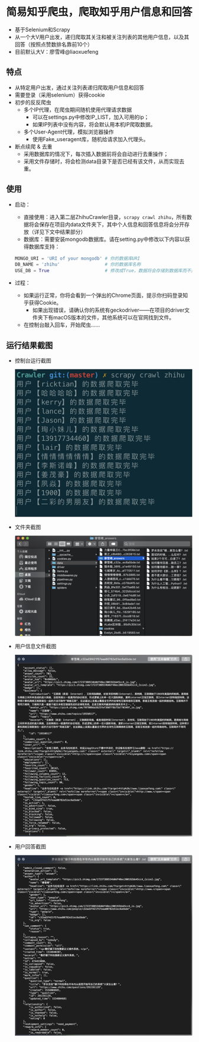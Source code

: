 # 简易知乎爬虫，爬取知乎用户信息和回答

- 基于Selenium和Scrapy
- 从一个大V用户出发，递归爬取其关注和被关注列表的其他用户信息，以及其回答（按照点赞数排名靠前10个）
- 目前默认大V：廖雪峰@liaoxuefeng

## 特点

- 从特定用户出发，通过关注列表递归爬取用户信息和回答
- 需要登录（采用selenium）获得cookie
- 初步的反反爬虫
  - 多个IP代理，在爬虫期间随机使用代理请求数据
    - 可以在settings.py中修改IP_LIST，加入可用的ip；
    - 如果IP列表中没有内容，将会默认用本机IP爬取数据。
  - 多个User-Agent代理，模拟浏览器操作
    - 使用Fake_useragent库，随机给请求加入代理头。
- 断点续爬 & 去重
  - 采用数据库的情况下，每次插入数据前将会自动进行去重操作；
  - 采用文件存储时，将会检测data目录下是否已经有该文件，从而实现去重。

## 使用

- 启动：

  - 直接使用：进入第二层ZhihuCrawler目录，`scrapy crawl zhihu`，所有数据将会保存在项目内data文件夹下，其中个人信息和回答信息将会分开存放（详见下文中结果部分）
  - 数据库：需要安装mongodb数据库。请在setting.py中修改以下内容以获得数据库支持：

  ```python
  MONGO_URI = 'URI of your mongodb'	# 你的数据库URI
  DB_NAME = 'zhihu'					# 你的数据库名称
  USE_DB = True						# 修改成True，数据将会存储到数据库而不是本地文档
  ```

- 过程：

  - 如果运行正常，你将会看到一个弹出的Chrome页面，提示你扫码登录知乎获得Cookie。
    - 如果出现错误，请确认你的系统有geckodriver——在项目的driver文件夹下有macOS版本的文件，其他系统可以在官网找到文件。
  - 在控制台敲入回车，开始爬虫……

## 运行结果截图

- 控制台运行截图

  ![](screenshots/console.png)

- 文件夹截图

  ![](screenshots/files.png)

- 用户信息文件截图

  ![](screenshots/user.png)

- 用户回答截图

  ![](screenshots/answer.png)